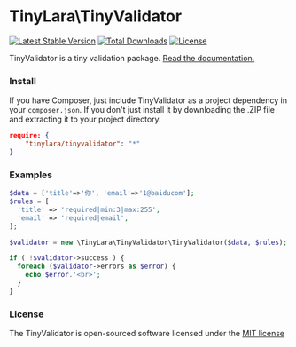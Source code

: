 TinyLara\TinyValidator
=====
[![Latest Stable Version](https://poser.pugx.org/tinylara/tinyvalidator/v/stable.svg)](https://packagist.org/packages/tinylara/tinyvalidator) [![Total Downloads](https://poser.pugx.org/tinylara/tinyvalidator/downloads.svg)](https://packagist.org/packages/tinylara/tinyvalidator) [![License](https://poser.pugx.org/tinylara/tinyvalidator/license.svg)](https://packagist.org/packages/tinylara/tinyvalidator)

TinyValidator is a tiny validation package. [Read the documentation.](https://github.com/TinyLara/TinyLara/wiki/Validation)

### Install

If you have Composer, just include TinyValidator as a project dependency in your `composer.json`. If you don't just install it by downloading the .ZIP file and extracting it to your project directory.

```json
require: {
    "tinylara/tinyvalidator": "*"
}
```

### Examples

```php
$data = ['title'=>'你', 'email'=>'1@baiducom'];
$rules = [
  'title' => 'required|min:3|max:255',
  'email' => 'required|email',
];

$validator = new \TinyLara\TinyValidator\TinyValidator($data, $rules);

if ( !$validator->success ) {
  foreach ($validator->errors as $error) {
    echo $error.'<br>';
  }
}
```

### License

The TinyValidator is open-sourced software licensed under the [MIT license](http://opensource.org/licenses/MIT)
